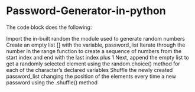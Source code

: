 # Password-Generator-in-python

The code block does the following:

Import the in-built random the module used to generate random numbers
Create an empty list [] with the variable, password_list
Iterate through the number in the range function to create a sequence of numbers from the start index and end with the last index plus 1
Next, append the empty list to get a randomly selected element using the random.choice() method for each of the character’s declared variables
Shuffle the newly created password_list changing the position of the elements every time a new password using the .shuffle() method
